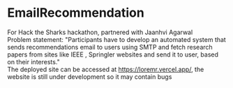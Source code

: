 # EmailRecommendation

For Hack the Sharks hackathon, partnered with Jaanhvi Agarwal
<br>
Problem statement: "Participants have to develop an automated system that sends recommendations email to users using SMTP and fetch research papers from sites like IEEE , Springler websites and send it to user, based on their interests."
<br>
The deployed site can be accessed at https://loremr.vercel.app/, the website is still under development so it may contain bugs
